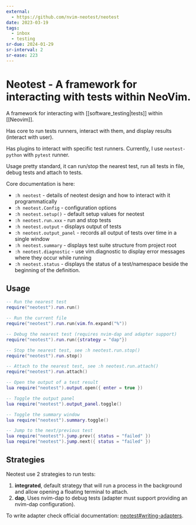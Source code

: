 ```yaml
---
external:
  - https://github.com/nvim-neotest/neotest
date: 2023-03-19
tags:
  - inbox
  - testing
sr-due: 2024-01-29
sr-interval: 2
sr-ease: 223
---
```

# Neotest - A framework for interacting with tests within NeoVim.

A framework for interacting with [[software_testing|tests]] within
[[Neovim]].

Has core to run tests runners, interact with them, and display results (interact
with user).

Has plugins to interact with specific test runners. Currently, I use
`neotest-python` with `pytest` runner.

Usage pretty standard, it can run/stop the nearest test, run all tests in file,
debug tests and attach to tests.

Core documentation is here:

- `:h neotest` - details of neotest design and how to interact with it
  programmatically
- `:h neotest.Config` - configuration options
- `:h neotest.setup()` - default setup values for neotest
- `:h neotest.run.xxx` - run and stop tests
- `:h neotest.output` - displays output of tests
- `:h neotest.output_panel` - records all output of tests over time in a single
  window
- `:h neotest.summary` - displays test suite structure from project root
- `:h neotest.diagnostic` - use vim.diagnostic to display error messages where
  they occur while running
- `:h neotest.status` - displays the status of a test/namespace beside the
  beginning of the definition.

## Usage

```lua examples
-- Run the nearest test
require("neotest").run.run()

-- Run the current file
require("neotest").run.run(vim.fn.expand("%"))

-- Debug the nearest test (requires nvim-dap and adapter support)
require("neotest").run.run({strategy = "dap"})

-- Stop the nearest test, see :h neotest.run.stop()
require("neotest").run.stop()

-- Attach to the nearest test, see :h neotest.run.attach()
require("neotest").run.attach()

-- Open the output of a test result
lua require("neotest").output.open({ enter = true })

-- Toggle the output panel
lua require("neotest").output_panel.toggle()

-- Toggle the summary window
lua require("neotest").summary.toggle()

-- Jump to the next/previous test
lua require("neotest").jump.prev({ status = "failed" })
lua require("neotest").jump.next({ status = "failed" })
```

## Strategies

Neotest use 2 strategies to run tests:

1. **integrated**, default strategy that will run a process in the background
   and allow opening a floating terminal to attach.
2. **dap**, Uses nvim-dap to debug tests (adapter must support providing an
   nvim-dap configuration).

To write adapter check official documentation:
[neotest#writing-adapters](https://github.com/nvim-neotest/neotest/blob/master/README.md#writing-adapters).
